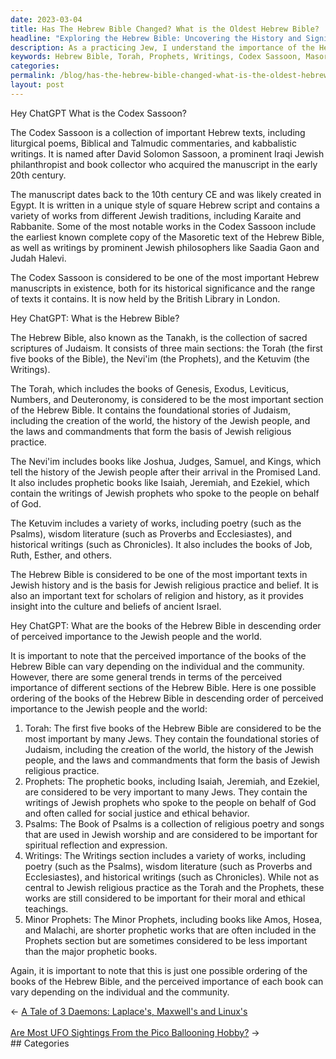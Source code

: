 ```yaml
---
date: 2023-03-04
title: Has The Hebrew Bible Changed? What is the Oldest Hebrew Bible?
headline: "Exploring the Hebrew Bible: Uncovering the History and Significance of the Torah, Prophets, and Writings."
description: As a practicing Jew, I understand the importance of the Hebrew Bible, which is composed of the Torah, Prophets, and Writings. The Codex Sassoon is a 10th century collection of these sacred texts, including the earliest known complete copy of the Masoretic text, as well as writings from prominent Jewish philosophers. I recognize the importance of the Torah and the Prophets, and appreciate the moral and ethical teachings of the literature and historical writings.
keywords: Hebrew Bible, Torah, Prophets, Writings, Codex Sassoon, Masoretic Text, Jewish Philosophy, Liturgical Poems, Biblical Commentaries, Talmudic Commentaries, Kabbalistic Writings, Judaism, Proverbs, Ecclesiastes, Historical Writings, Chronicles, Minor Prophets, Amos, Hosea, Malachi
categories: 
permalink: /blog/has-the-hebrew-bible-changed-what-is-the-oldest-hebrew-bible/
layout: post
---
```



Hey ChatGPT What is the Codex Sassoon?

The Codex Sassoon is a collection of important Hebrew texts, including
liturgical poems, Biblical and Talmudic commentaries, and kabbalistic writings.
It is named after David Solomon Sassoon, a prominent Iraqi Jewish
philanthropist and book collector who acquired the manuscript in the early 20th
century.

The manuscript dates back to the 10th century CE and was likely created in
Egypt. It is written in a unique style of square Hebrew script and contains a
variety of works from different Jewish traditions, including Karaite and
Rabbanite. Some of the most notable works in the Codex Sassoon include the
earliest known complete copy of the Masoretic text of the Hebrew Bible, as well
as writings by prominent Jewish philosophers like Saadia Gaon and Judah Halevi.

The Codex Sassoon is considered to be one of the most important Hebrew
manuscripts in existence, both for its historical significance and the range of
texts it contains. It is now held by the British Library in London.

Hey ChatGPT: What is the Hebrew Bible?

The Hebrew Bible, also known as the Tanakh, is the collection of sacred
scriptures of Judaism. It consists of three main sections: the Torah (the first
five books of the Bible), the Nevi'im (the Prophets), and the Ketuvim (the
Writings).

The Torah, which includes the books of Genesis, Exodus, Leviticus, Numbers, and
Deuteronomy, is considered to be the most important section of the Hebrew
Bible. It contains the foundational stories of Judaism, including the creation
of the world, the history of the Jewish people, and the laws and commandments
that form the basis of Jewish religious practice.

The Nevi'im includes books like Joshua, Judges, Samuel, and Kings, which tell
the history of the Jewish people after their arrival in the Promised Land. It
also includes prophetic books like Isaiah, Jeremiah, and Ezekiel, which contain
the writings of Jewish prophets who spoke to the people on behalf of God.

The Ketuvim includes a variety of works, including poetry (such as the Psalms),
wisdom literature (such as Proverbs and Ecclesiastes), and historical writings
(such as Chronicles). It also includes the books of Job, Ruth, Esther, and
others.

The Hebrew Bible is considered to be one of the most important texts in Jewish
history and is the basis for Jewish religious practice and belief. It is also
an important text for scholars of religion and history, as it provides insight
into the culture and beliefs of ancient Israel.

Hey ChatGPT: What are the books of the Hebrew Bible in descending order of
perceived importance to the Jewish people and the world.

It is important to note that the perceived importance of the books of the Hebrew Bible can vary depending on the individual and the community. However, there are some general trends in terms of the perceived importance of different sections of the Hebrew Bible. Here is one possible ordering of the books of the Hebrew Bible in descending order of perceived importance to the Jewish people and the world:

1. Torah: The first five books of the Hebrew Bible are considered to be the most important by many Jews. They contain the foundational stories of Judaism, including the creation of the world, the history of the Jewish people, and the laws and commandments that form the basis of Jewish religious practice.
1. Prophets: The prophetic books, including Isaiah, Jeremiah, and Ezekiel, are considered to be very important to many Jews. They contain the writings of Jewish prophets who spoke to the people on behalf of God and often called for social justice and ethical behavior.
1. Psalms: The Book of Psalms is a collection of religious poetry and songs that are used in Jewish worship and are considered to be important for spiritual reflection and expression.
1. Writings: The Writings section includes a variety of works, including poetry (such as the Psalms), wisdom literature (such as Proverbs and Ecclesiastes), and historical writings (such as Chronicles). While not as central to Jewish religious practice as the Torah and the Prophets, these works are still considered to be important for their moral and ethical teachings.
1. Minor Prophets: The Minor Prophets, including books like Amos, Hosea, and Malachi, are shorter prophetic works that are often included in the Prophets section but are sometimes considered to be less important than the major prophetic books.

Again, it is important to note that this is just one possible ordering of the books of the Hebrew Bible, and the perceived importance of each book can vary depending on the individual and the community.


<div class="post-nav"><div class="post-nav-prev"><span class="arrow">&larr;&nbsp;</span><a href="/blog/a-tale-of-3-daemons-laplace-s-maxwell-s-and-linux-s/">A Tale of 3 Daemons: Laplace's, Maxwell's and Linux's</a></div> &nbsp; <div class="post-nav-next"><a href="/blog/are-most-ufo-sightings-from-the-pico-ballooning-hobby/">Are Most UFO Sightings From the Pico Ballooning Hobby?</a><span class="arrow">&nbsp;&rarr;</span></div></div>
## Categories

<ul></ul>